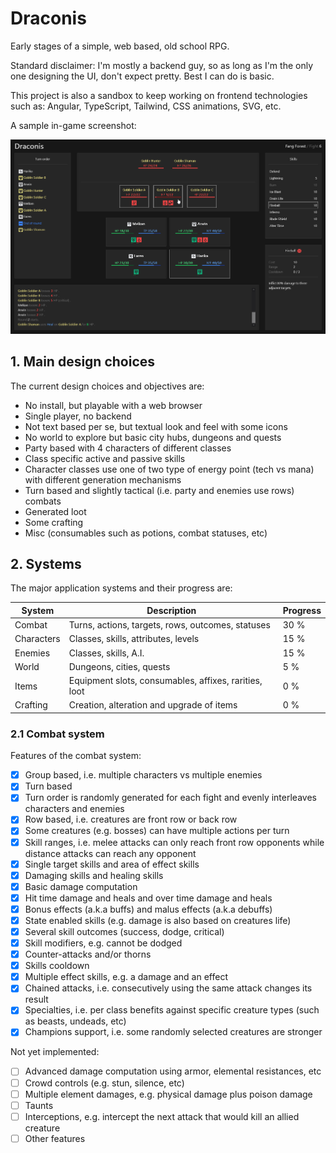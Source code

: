 # Draconis

Early stages of a simple, web based, old school RPG.

Standard disclaimer: I'm mostly a backend guy, so as long as I'm the only one designing the UI,
don't expect pretty. Best I can do is basic.

This project is also a sandbox to keep working on frontend technologies such as:
Angular, TypeScript, Tailwind, CSS animations, SVG, etc.

A sample in-game screenshot:

![Fight](doc/draconis-1.png)

## 1. Main design choices

The current design choices and objectives are:

- No install, but playable with a web browser
- Single player, no backend
- Not text based per se, but textual look and feel with some icons
- No world to explore but basic city hubs, dungeons and quests
- Party based with 4 characters of different classes
- Class specific active and passive skills
- Character classes use one of two type of energy point (tech vs mana) with different generation mechanisms
- Turn based and slightly tactical (i.e. party and enemies use rows) combats
- Generated loot
- Some crafting
- Misc (consumables such as potions, combat statuses, etc)

## 2. Systems

The major application systems and their progress are:

| System     | Description                                           | Progress |
|------------|-------------------------------------------------------|----------|
| Combat     | Turns, actions, targets, rows, outcomes, statuses     | 30 %     |
| Characters | Classes, skills, attributes, levels                   | 15 %     |
| Enemies    | Classes, skills, A.I.                                 | 15 %     |
| World      | Dungeons, cities, quests                              | 5 %      |
| Items      | Equipment slots, consumables, affixes, rarities, loot | 0 %      |
| Crafting   | Creation, alteration and upgrade of items             | 0 %      |

### 2.1 Combat system

Features of the combat system:

- [x] Group based, i.e. multiple characters vs multiple enemies
- [x] Turn based
- [x] Turn order is randomly generated for each fight and evenly interleaves characters and enemies
- [x] Row based, i.e. creatures are front row or back row
- [x] Some creatures (e.g. bosses) can have multiple actions per turn
- [x] Skill ranges, i.e. melee attacks can only reach front row opponents while distance attacks can reach any opponent
- [x] Single target skills and area of effect skills
- [x] Damaging skills and healing skills
- [x] Basic damage computation
- [x] Hit time damage and heals and over time damage and heals
- [x] Bonus effects (a.k.a buffs) and malus effects (a.k.a debuffs)
- [x] State enabled skills (e.g. damage is also based on creatures life)
- [x] Several skill outcomes (success, dodge, critical)
- [x] Skill modifiers, e.g. cannot be dodged 
- [x] Counter-attacks and/or thorns
- [x] Skills cooldown
- [x] Multiple effect skills, e.g. a damage and an effect
- [x] Chained attacks, i.e. consecutively using  the same attack changes its result
- [x] Specialties, i.e. per class benefits against specific creature types (such as beasts, undeads, etc)
- [x] Champions support, i.e. some randomly selected creatures are stronger

Not yet implemented:
- [ ] Advanced damage computation using armor, elemental resistances, etc
- [ ] Crowd controls (e.g. stun, silence, etc)
- [ ] Multiple element damages, e.g. physical damage plus poison damage
- [ ] Taunts
- [ ] Interceptions, e.g. intercept the next attack that would kill an allied creature
- [ ] Other features
